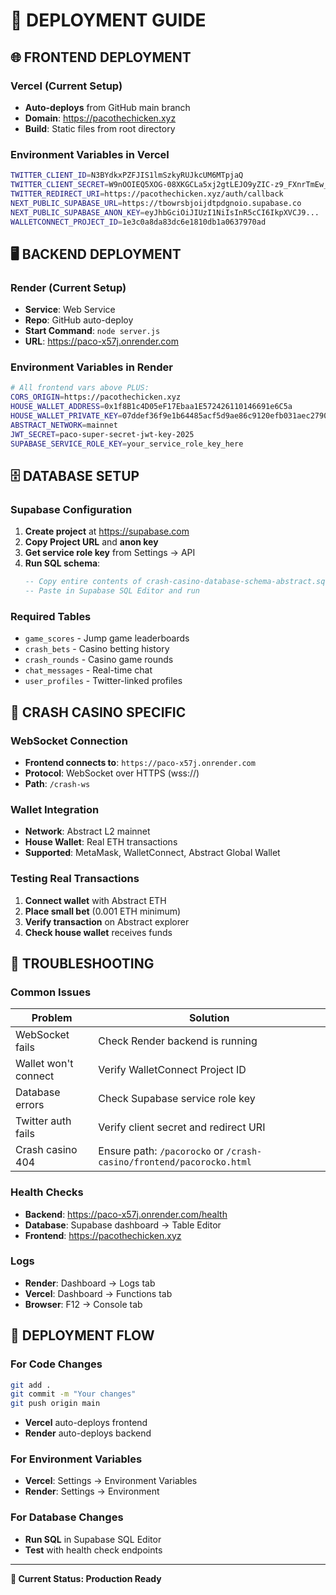 # 🚀 **DEPLOYMENT GUIDE**

## 🌐 **FRONTEND DEPLOYMENT** 

### **Vercel (Current Setup)**
- **Auto-deploys** from GitHub main branch
- **Domain**: https://pacothechicken.xyz
- **Build**: Static files from root directory

### **Environment Variables in Vercel**
```bash
TWITTER_CLIENT_ID=N3BYdkxPZFJIS1lmSzkyRUJkcUM6MTpjaQ
TWITTER_CLIENT_SECRET=W9nOOIEQ5XOG-08XKGCLa5xj2gtLEJO9yZIC-z9_FXnrTmEw_-
TWITTER_REDIRECT_URI=https://pacothechicken.xyz/auth/callback
NEXT_PUBLIC_SUPABASE_URL=https://tbowrsbjoijdtpdgnoio.supabase.co
NEXT_PUBLIC_SUPABASE_ANON_KEY=eyJhbGciOiJIUzI1NiIsInR5cCI6IkpXVCJ9...
WALLETCONNECT_PROJECT_ID=1e3c0a8da83dc6e1810db1a0637970ad
```

## 🖥️ **BACKEND DEPLOYMENT**

### **Render (Current Setup)**
- **Service**: Web Service
- **Repo**: GitHub auto-deploy
- **Start Command**: `node server.js`
- **URL**: https://paco-x57j.onrender.com

### **Environment Variables in Render**
```bash
# All frontend vars above PLUS:
CORS_ORIGIN=https://pacothechicken.xyz
HOUSE_WALLET_ADDRESS=0x1f8B1c4D05eF17Ebaa1E572426110146691e6C5a
HOUSE_WALLET_PRIVATE_KEY=07ddef36f9e1b64485acf5d9ae86c9120efb031aec27905869388a124205a4d5
ABSTRACT_NETWORK=mainnet
JWT_SECRET=paco-super-secret-jwt-key-2025
SUPABASE_SERVICE_ROLE_KEY=your_service_role_key_here
```

## 🗄️ **DATABASE SETUP**

### **Supabase Configuration**
1. **Create project** at https://supabase.com
2. **Copy Project URL** and **anon key** 
3. **Get service role key** from Settings → API
4. **Run SQL schema**:
   ```sql
   -- Copy entire contents of crash-casino-database-schema-abstract.sql
   -- Paste in Supabase SQL Editor and run
   ```

### **Required Tables**
- `game_scores` - Jump game leaderboards
- `crash_bets` - Casino betting history  
- `crash_rounds` - Casino game rounds
- `chat_messages` - Real-time chat
- `user_profiles` - Twitter-linked profiles

## 🔧 **CRASH CASINO SPECIFIC**

### **WebSocket Connection**
- **Frontend connects to**: `https://paco-x57j.onrender.com`
- **Protocol**: WebSocket over HTTPS (wss://)
- **Path**: `/crash-ws`

### **Wallet Integration**
- **Network**: Abstract L2 mainnet
- **House Wallet**: Real ETH transactions
- **Supported**: MetaMask, WalletConnect, Abstract Global Wallet

### **Testing Real Transactions**
1. **Connect wallet** with Abstract ETH
2. **Place small bet** (0.001 ETH minimum)
3. **Verify transaction** on Abstract explorer
4. **Check house wallet** receives funds

## 🚨 **TROUBLESHOOTING**

### **Common Issues**
| Problem | Solution |
|---------|----------|
| WebSocket fails | Check Render backend is running |
| Wallet won't connect | Verify WalletConnect Project ID |
| Database errors | Check Supabase service role key |
| Twitter auth fails | Verify client secret and redirect URI |
| Crash casino 404 | Ensure path: `/pacorocko` or `/crash-casino/frontend/pacorocko.html` |

### **Health Checks**
- **Backend**: https://paco-x57j.onrender.com/health
- **Database**: Supabase dashboard → Table Editor
- **Frontend**: https://pacothechicken.xyz

### **Logs**
- **Render**: Dashboard → Logs tab
- **Vercel**: Dashboard → Functions tab
- **Browser**: F12 → Console tab

## 🔄 **DEPLOYMENT FLOW**

### **For Code Changes**
```bash
git add .
git commit -m "Your changes"
git push origin main
```
- **Vercel** auto-deploys frontend
- **Render** auto-deploys backend

### **For Environment Variables**
- **Vercel**: Settings → Environment Variables
- **Render**: Settings → Environment

### **For Database Changes**
- **Run SQL** in Supabase SQL Editor
- **Test** with health check endpoints

---

**🎯 Current Status: Production Ready**